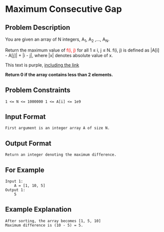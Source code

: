 # Maximum Consecutive Gap

## Problem Description
You are given an array of N integers, A<sub>1</sub>, A<sub>2</sub> ,..., A<sub>N</sub>.

Return the maximum value of <font color="red">f(i, j)</font> for all 1 ≤ i, j ≤ N. f(i, j) is defined as |A[i] - A[j]| + |i - j|, where |x| denotes absolute value of x.


<div class="text-purple">
  This text is purple, <a href="#" class="text-inherit">including the link</a>
</div>

**Return 0 if the array contains less than 2 elements.**   

## Problem Constraints
```
1 <= N <= 1000000 1 <= A[i] <= 1e9 
```

## Input Format
```
First argument is an integer array A of size N.
```

## Output Format
```
Return an integer denoting the maximum difference.
```
## For Example
```
Input 1:
    A = [1, 10, 5]
Output 1:
    5
```

## Example Explanation
```
After sorting, the array becomes [1, 5, 10]
Maximum difference is (10 - 5) = 5.
```
